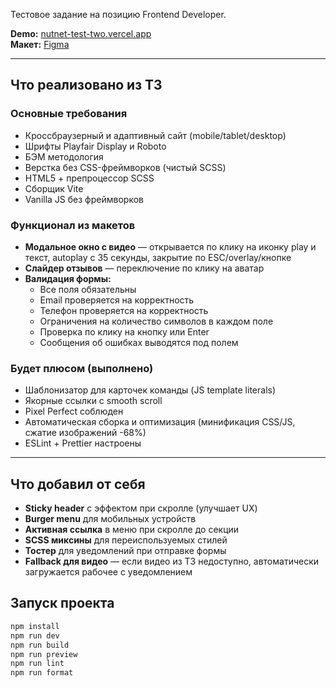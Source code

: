 Тестовое задание на позицию Frontend Developer. 

**Demo:** [nutnet-test-two.vercel.app](https://nutnet-test-two.vercel.app)  
**Макет:** [Figma](https://www.figma.com/design/csMMpIunLLD6mv8ZWhnzqg/frontend-test-mid)

---

## Что реализовано из ТЗ

### Основные требования
- Кроссбраузерный и адаптивный сайт (mobile/tablet/desktop)
- Шрифты Playfair Display и Roboto
- БЭМ методология
- Верстка без CSS-фреймворков (чистый SCSS)
- HTML5 + препроцессор SCSS
- Сборщик Vite
- Vanilla JS без фреймворков

### Функционал из макетов
- **Модальное окно с видео** — открывается по клику на иконку play и текст, autoplay с 35 секунды, закрытие по ESC/overlay/кнопке
- **Слайдер отзывов** — переключение по клику на аватар
- **Валидация формы:**
  - Все поля обязательны
  - Email проверяется на корректность
  - Телефон проверяется на корректность
  - Ограничения на количество символов в каждом поле
  - Проверка по клику на кнопку или Enter
  - Сообщения об ошибках выводятся под полем

### Будет плюсом (выполнено)
- Шаблонизатор для карточек команды (JS template literals)
- Якорные ссылки с smooth scroll
- Pixel Perfect соблюден
- Автоматическая сборка и оптимизация (минификация CSS/JS, сжатие изображений -68%)
- ESLint + Prettier настроены

---

## Что добавил от себя

- **Sticky header** с эффектом при скролле (улучшает UX)
- **Burger menu** для мобильных устройств
- **Активная ссылка** в меню при скролле до секции
- **SCSS миксины** для переиспользуемых стилей
- **Тостер** для уведомлений при отправке формы
- **Fallback для видео** — если видео из ТЗ недоступно, автоматически загружается рабочее с уведомлением


## Запуск проекта

```bash
npm install
npm run dev
npm run build
npm run preview
npm run lint
npm run format
    
